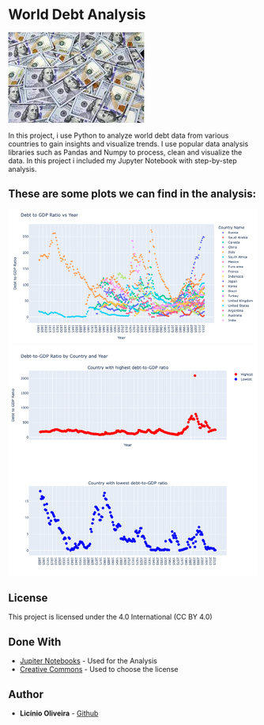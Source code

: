 # World Debt Analysis

![image](https://github.com/liciniofoliveira/liciniofoliveira/blob/main/Project%203%20-%20World%20Debt%20Dataset/Project%20header%20image.jpg)

In this project, i use Python to analyze world debt data from various countries to gain insights and visualize trends. I use popular data analysis libraries such as Pandas and Numpy to process, clean and visualize the data.
In this project i included my Jupyter Notebook with step-by-step analysis.

## These are some plots we can find in the analysis:

![image](https://github.com/liciniofoliveira/liciniofoliveira/blob/main/Project%203%20-%20World%20Debt%20Dataset/Debt%20to%20GDP%20Ratio%20vs%20Year.png)
![image](https://github.com/liciniofoliveira/liciniofoliveira/blob/main/Project%203%20-%20World%20Debt%20Dataset/Debt%20to%20GDP%20by%20Country%20and%20Year.png)
## License

This project is licensed under the  4.0 International (CC BY 4.0)

## Done With

  - [Jupiter Notebooks](https://jupyter.org/) - Used for the Analysis
  - [Creative Commons](https://creativecommons.org/) - Used to choose
    the license



## Author

  - **Licínio Oliveira** - 
    [Github](https://github.com/liciniofoliveira)





